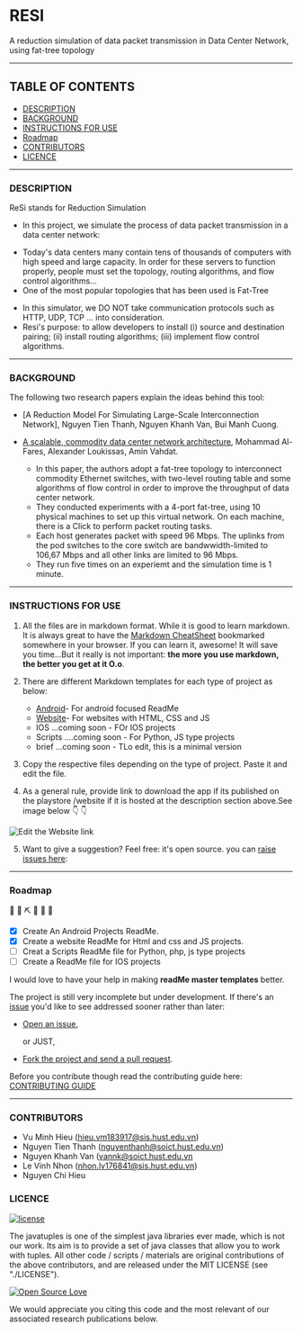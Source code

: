 # RESI
A reduction simulation of data packet transmission in Data Center Network, using fat-tree topology 

<hr>

## TABLE OF CONTENTS
- [DESCRIPTION](#description)
- [BACKGROUND](#why-the-master-templates)
- [INSTRUCTIONS FOR USE](#how-to-use-them)
- [Roadmap](#roadmap)
- [CONTRIBUTORS](#contributors)
- [LICENCE](#licence)

<hr>

### DESCRIPTION

ReSi stands for Reduction Simulation

* In this project, we simulate the process of data packet transmission in a data center network:
 - Today's data centers many contain tens of thousands of computers with high speed and large capacity. In order for these servers to function properly, people must set the topology, routing algorithms, and flow control algorithms...
 - One of the most popular topologies that has been used is Fat-Tree
* In this simulator, we DO NOT take communication protocols such as HTTP, UDP, TCP ... into consideration.
* Resi's purpose: to allow developers to install (i) source and destination pairing; (ii) install routing algorithms; (iii) implement flow control algorithms.

<hr>

### BACKGROUND

The following two research papers explain the ideas behind this tool:
* [A Reduction Model For Simulating Large-Scale Interconnection Network], Nguyen Tien Thanh, Nguyen Khanh Van, Bui Manh Cuong.

* [A scalable, commodity data center network architecture](http://ccr.sigcomm.org/online/files/p63-alfares.pdf), Mohammad Al-Fares, Alexander Loukissas, Amin Vahdat.
  - In this paper, the authors adopt a fat-tree topology to interconnect commodity Ethernet switches, with two-level routing table and some algorithms of flow control
  in order to improve the throughput of data center network.
  - They conducted experiments with a 4-port fat-tree, using 10 physical machines to set up this virtual network. On each machine, there is a Click to perform packet
  routing tasks.
  - Each host generates packet with speed 96 Mbps. The uplinks from the pod switches to the core switch are bandwwidth-limited to 106,67 Mbps and all other links are limited to 96 Mbps.
  - They run five times on an experiemt and the simulation time is 1 minute.
 
<hr>

### INSTRUCTIONS FOR USE

1. All the files are in markdown format. While it is good to learn markdown. It is always great to have the [Markdown CheatSheet](https://github.com/adam-p/markdown-here/wiki/Markdown-Cheatsheet) bookmarked somewhere in your browser.
If you can learn it, awesome! It will save you time...But it really is not important: **the more you use markdown, the better you get at it O.o**.

2. There are different Markdown templates for each type of project as below: 
    * [Android](https://github.com/tamzi/ReadMe-MasterTemplates/tree/master/android)- For android focused ReadMe
    * [Website](https://github.com/tamzi/ReadMe-MasterTemplates/tree/master/website)- For websites with HTML, CSS and JS
    * IOS ...coming soon - FOr IOS projects
    * Scripts ....coming soon - For Python, JS type projects
    * brief ...coming soon - TLo edit, this is a minimal version

3. Copy the respective files depending on the type of project. Paste it and edit the file.

4. As a general rule, provide link to download the app if its published on the playstore /website if it is hosted at the description section above.See image below
:point_down: :point_down:

![Edit the Website link](https://raw.githubusercontent.com/tamzi/ReadMe-MasterTemplates/master/website/art/web.png)

5. Want to give a suggestion? Feel free: it's open source. you can [raise issues here](https://github.com/vuminhhieu1311/Resi/issues):

<hr>

### Roadmap
  🚧 👷‍ ⛏ 👷 🔧️ 🚧
- [x] Create An Android Projects ReadMe.
- [x] Create a website ReadMe for Html and css and JS projects.
- [ ] Creat a Scripts ReadMe file for Python, php, js type projects
- [ ] Create a ReadMe file for IOS projects

I would love to have your help in making  **readMe master templates** better.

The project is still very incomplete but under development. If there's an [issue](https://github.com/tamzi/ReadMe-MasterTemplates/issues) you'd like to see addressed sooner rather than later:

- [Open an issue](https://github.com/tamzi/ReadMe-MasterTemplates/issues),

    or JUST,

- [Fork the project and send a pull request](https://github.com/tamzi/ReadMe-MasterTemplates/pulls).


Before you contribute though read the contributing guide here: [CONTRIBUTING GUIDE](https://github.com/tamzi/droidconKE2020App/blob/master/contributing.md)



<hr>

### CONTRIBUTORS

- Vu Minh Hieu (hieu.vm183917@sis.hust.edu.vn)
- Nguyen Tien Thanh (nguyenthanh@soict.hust.edu.vn)
- Nguyen Khanh Van (vannk@soict.hust.edu.vn
- Le Vinh Nhon (nhon.lv176841@sis.hust.edu.vn)
- Nguyen Chi Hieu

### LICENCE


[![license](https://img.shields.io/github/license/mashape/apistatus.svg?style=for-the-badge)](#)

The javatuples is one of the simplest java libraries ever made, which is not our work. Its aim is to provide a set of java classes that allow you to work with tuples. All other code / scripts / materials are original contributions of the above contributors, and are released under the MIT LICENSE (see "./LICENSE"). 


[![Open Source Love](https://badges.frapsoft.com/os/v2/open-source-200x33.png?v=103)](#)

We would appreciate you citing this code and the most relevant of our associated research publications below.


